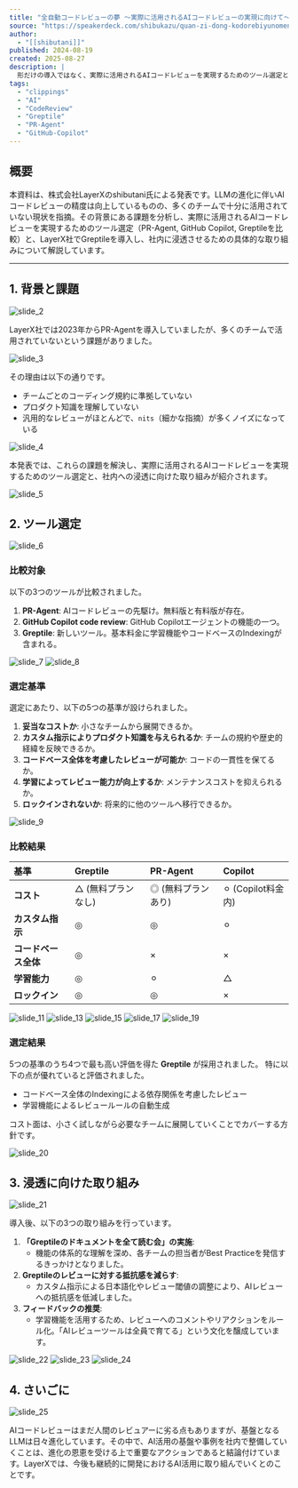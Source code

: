 ```yaml
---
title: "全自動コードレビューの夢 〜実際に活用されるAIコードレビューの実現に向けて〜"
source: "https://speakerdeck.com/shibukazu/quan-zi-dong-kodorebiyunomeng-shi-ji-nihuo-yong-sareruaikodorebiyunoshi-xian-nixiang-kete"
author:
  - "[[shibutani]]"
published: 2024-08-19
created: 2025-08-27
description: |
  形だけの導入ではなく、実際に活用されるAIコードレビューを実現するためのツール選定と、LayerX社で導入後に行なっている浸透に向けた取り組みについて解説する資料。
tags:
  - "clippings"
  - "AI"
  - "CodeReview"
  - "Greptile"
  - "PR-Agent"
  - "GitHub-Copilot"
---
```


## 概要

本資料は、株式会社LayerXのshibutani氏による発表です。LLMの進化に伴いAIコードレビューの精度は向上しているものの、多くのチームで十分に活用されていない現状を指摘。その背景にある課題を分析し、実際に活用されるAIコードレビューを実現するためのツール選定（PR-Agent, GitHub Copilot, Greptileを比較）と、LayerX社でGreptileを導入し、社内に浸透させるための具体的な取り組みについて解説しています。

---

## 1. 背景と課題

![slide_2](https://files.speakerdeck.com/presentations/90f8b1a7b2124ea9b14d6f403df21db3/slide_2.jpg)

LayerX社では2023年からPR-Agentを導入していましたが、多くのチームで活用されていないという課題がありました。

![slide_3](https://files.speakerdeck.com/presentations/90f8b1a7b2124ea9b14d6f403df21db3/slide_3.jpg)

その理由は以下の通りです。

* チームごとのコーディング規約に準拠していない
* プロダクト知識を理解していない
* 汎用的なレビューがほとんどで、`nits`（細かな指摘）が多くノイズになっている

![slide_4](https://files.speakerdeck.com/presentations/90f8b1a7b2124ea9b14d6f403df21db3/slide_4.jpg)

本発表では、これらの課題を解決し、実際に活用されるAIコードレビューを実現するためのツール選定と、社内への浸透に向けた取り組みが紹介されます。

![slide_5](https://files.speakerdeck.com/presentations/90f8b1a7b2124ea9b14d6f403df21db3/slide_5.jpg)

## 2. ツール選定

![slide_6](https://files.speakerdeck.com/presentations/90f8b1a7b2124ea9b14d6f403df21db3/slide_6.jpg)

### 比較対象

以下の3つのツールが比較されました。

1. **PR-Agent**: AIコードレビューの先駆け。無料版と有料版が存在。
2. **GitHub Copilot code review**: GitHub Copilotエージェントの機能の一つ。
3. **Greptile**: 新しいツール。基本料金に学習機能やコードベースのIndexingが含まれる。

![slide_7](https://files.speakerdeck.com/presentations/90f8b1a7b2124ea9b14d6f403df21db3/slide_7.jpg)
![slide_8](https://files.speakerdeck.com/presentations/90f8b1a7b2124ea9b14d6f403df21db3/slide_8.jpg)

### 選定基準

選定にあたり、以下の5つの基準が設けられました。

1. **妥当なコストか**: 小さなチームから展開できるか。
2. **カスタム指示によりプロダクト知識を与えられるか**: チームの規約や歴史的経緯を反映できるか。
3. **コードベース全体を考慮したレビューが可能か**: コードの一貫性を保てるか。
4. **学習によってレビュー能力が向上するか**: メンテナンスコストを抑えられるか。
5. **ロックインされないか**: 将来的に他のツールへ移行できるか。

![slide_9](https://files.speakerdeck.com/presentations/90f8b1a7b2124ea9b14d6f403df21db3/slide_9.jpg)

### 比較結果

| 基準 | Greptile | PR-Agent | Copilot |
| :--- | :--- | :--- | :--- |
| **コスト** | △ (無料プランなし) | ◎ (無料プランあり) | ⚪︎ (Copilot料金内) |
| **カスタム指示** | ◎ | ◎ | ⚪︎ |
| **コードベース全体** | ◎ | × | × |
| **学習能力** | ◎ | ⚪︎ | △ |
| **ロックイン** | ◎ | ◎ | × |

![slide_11](https://files.speakerdeck.com/presentations/90f8b1a7b2124ea9b14d6f403df21db3/slide_11.jpg)
![slide_13](https://files.speakerdeck.com/presentations/90f8b1a7b2124ea9b14d6f403df21db3/slide_13.jpg)
![slide_15](https://files.speakerdeck.com/presentations/90f8b1a7b2124ea9b14d6f403df21db3/slide_15.jpg)
![slide_17](https://files.speakerdeck.com/presentations/90f8b1a7b2124ea9b14d6f403df21db3/slide_17.jpg)
![slide_19](https://files.speakerdeck.com/presentations/90f8b1a7b2124ea9b14d6f403df21db3/slide_19.jpg)

### 選定結果

5つの基準のうち4つで最も高い評価を得た **Greptile** が採用されました。
特に以下の点が優れていると評価されました。

* コードベース全体のIndexingによる依存関係を考慮したレビュー
* 学習機能によるレビュールールの自動生成

コスト面は、小さく試しながら必要なチームに展開していくことでカバーする方針です。

![slide_20](https://files.speakerdeck.com/presentations/90f8b1a7b2124ea9b14d6f403df21db3/slide_20.jpg)

## 3. 浸透に向けた取り組み

![slide_21](https://files.speakerdeck.com/presentations/90f8b1a7b2124ea9b14d6f403df21db3/slide_21.jpg)

導入後、以下の3つの取り組みを行っています。

1. **「Greptileのドキュメントを全て読む会」の実施**:
    * 機能の体系的な理解を深め、各チームの担当者がBest Practiceを発信するきっかけとなりました。
2. **Greptileのレビューに対する抵抗感を減らす**:
    * カスタム指示による日本語化やレビュー閾値の調整により、AIレビューへの抵抗感を低減しました。
3. **フィードバックの推奨**:
    * 学習機能を活用するため、レビューへのコメントやリアクションをルール化。「AIレビューツールは全員で育てる」という文化を醸成しています。

![slide_22](https://files.speakerdeck.com/presentations/90f8b1a7b2124ea9b14d6f403df21db3/slide_22.jpg)
![slide_23](https://files.speakerdeck.com/presentations/90f8b1a7b2124ea9b14d6f403df21db3/slide_23.jpg)
![slide_24](https://files.speakerdeck.com/presentations/90f8b1a7b2124ea9b14d6f403df21db3/slide_24.jpg)

## 4. さいごに

![slide_25](https://files.speakerdeck.com/presentations/90f8b1a7b2124ea9b14d6f403df21db3/slide_25.jpg)

AIコードレビューはまだ人間のレビュアーに劣る点もありますが、基盤となるLLMは日々進化しています。その中で、AI活用の基盤や事例を社内で整備していくことは、進化の恩恵を受ける上で重要なアクションであると結論付けています。LayerXでは、今後も継続的に開発におけるAI活用に取り組んでいくとのことです。
